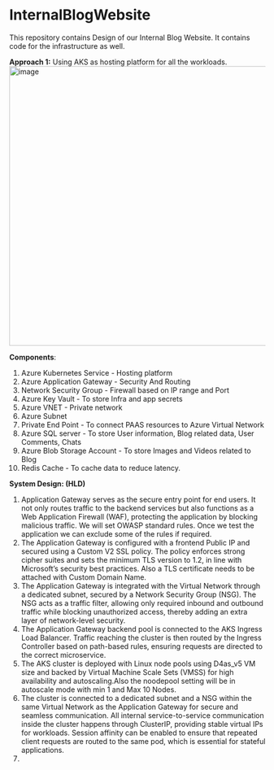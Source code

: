 # InternalBlogWebsite
This repository contains Design of our Internal Blog Website. It contains code for the infrastructure as well. 




**Approach 1:** Using AKS as hosting platform for all the workloads.
<img width="1312" height="550" alt="image" src="https://github.com/user-attachments/assets/c3339d40-e1b3-4148-8f12-e017603e155e" />

**Components**:
1) Azure Kubernetes Service - Hosting platform
2) Azure Application Gateway - Security And Routing
3) Network Security Group - Firewall based on IP range and Port
4) Azure Key Vault - To store Infra and app secrets
5) Azure VNET - Private network
6) Azure Subnet
7) Private End Point - To connect PAAS resources to Azure Virtual Network
8) Azure SQL server - To store User information, Blog related data, User Comments, Chats 
9) Azure Blob Storage Account - To store Images and Videos related to Blog
10) Redis Cache - To cache data to reduce latency.

**System Design: (HLD)**
1) Application Gateway serves as the secure entry point for end users. It not only routes traffic to the backend services but also functions as a Web Application Firewall (WAF), protecting the application by blocking malicious traffic. We will set OWASP standard rules. Once we test the application we can exclude some of the rules if required.
2) The Application Gateway is configured with a frontend Public IP and secured using a Custom V2 SSL policy. The policy enforces strong cipher suites and sets the minimum TLS version to 1.2, in line with Microsoft’s security best practices. Also a TLS certificate needs to be attached with Custom Domain Name.
3) The Application Gateway is integrated with the Virtual Network through a dedicated subnet, secured by a Network Security Group (NSG). The NSG acts as a traffic filter, allowing only required inbound and outbound traffic while blocking unauthorized access, thereby adding an extra layer of network-level security.
4) The Application Gateway backend pool is connected to the AKS Ingress Load Balancer. Traffic reaching the cluster is then routed by the Ingress Controller based on path-based rules, ensuring requests are directed to the correct microservice.
5) The AKS cluster is deployed with Linux node pools using D4as_v5 VM size and backed by Virtual Machine Scale Sets (VMSS) for high availability and autoscaling.Also the noodepool setting will be in autoscale mode with min 1 and Max 10 Nodes. 
6) The cluster is connected to a dedicated subnet and a NSG within the same Virtual Network as the Application Gateway for secure and seamless communication. All internal service-to-service communication inside the cluster happens through ClusterIP, providing stable virtual IPs for workloads. Session affinity can be enabled to ensure that repeated client requests are routed to the same pod, which is essential for stateful applications.
7) 
